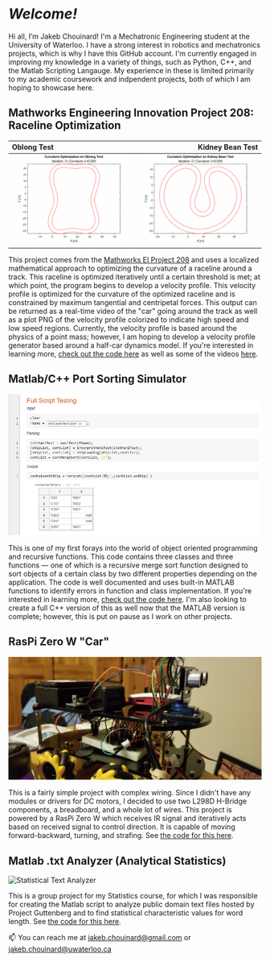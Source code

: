 # ***Welcome!***

Hi all, I’m Jakeb Chouinard! I'm a Mechatronic Engineering student at the University of Waterloo. I have a strong interest in robotics and mechatronics projects, which is why I have this GitHub account. I'm currently engaged in improving my knowledge in a variety of things, such as Python, C++, and the Matlab Scripting Langauge. My experience in these is limited primarily to my academic coursework and indpendent projects, both of which I am hoping to showcase here.

## **Mathworks Engineering Innovation Project 208: Raceline Optimization**
Oblong Test | Kidney Bean Test
:--------------|--------------:
![Raceline Optimizer](https://github.com/borealis31/MW208_AUTON_RACECARS/blob/main/OblongTest.gif) | ![Raceline Optimizer 2](https://github.com/borealis31/MW208_AUTON_RACECARS/blob/main/KidneyBeanTest.gif)

This project comes from the [Mathworks EI Project 208](https://github.com/mathworks/MathWorks-Excellence-in-Innovation/tree/main/projects/Path%20Planning%20for%20Autonomous%20Race%20Cars) and uses a localized mathematical approach to optimizing the curvature of a raceline around a track. This raceline is optimized iteratively until a certain threshold is met; at which point, the program begins to develop a velocity profile. This velocity profile is optimized for the curvature of the optimized raceline and is constrained by maximum tangential and centripetal forces. This output can be returned as a real-time video of the "car" going around the track as well as a plot PNG of the velocity profile colorized to indicate high speed and low speed regions. Currently, the velocity profile is based around the physics of a point mass; however, I am hoping to develop a velocity profile generator based around a half-car dynamics model. If you're interested in learning more, [check out the code here](https://github.com/borealis31/MW208_AUTON_RACECARS) as well as some of the videos [here](https://www.youtube.com/playlist?list=PL4JPcckwBugJQonUbjWYa-0Lu1W8ki1SL).

## **Matlab/C++ Port Sorting Simulator**
![Port Simulator](https://github.com/borealis31/The_Shipyard/blob/main/matlab/testCases/testCase1Output.PNG)

This is one of my first forays into the world of object oriented programming and recursive functions. This code contains three classes and three functions — one of which is a recursive merge sort function designed to sort objects of a certain class by two different properties depending on the application. The code is well documented and uses built-in MATLAB functions to identify errors in function and class implementation. If you're interested in learning more, [check out the code here](https://github.com/borealis31/The_Shipyard). I'm also looking to create a full C++ version of this as well now that the MATLAB version is complete; however, this is put on pause as I work on other projects.

## **RasPi Zero W "Car"**
![RPZWCar](https://github.com/borealis31/borealis31/blob/main/20210318_171800.jpg)

This is a fairly simple project with complex wiring. Since I didn't have any modules or drivers for DC motors, I
decided to use two L298D H-Bridge components, a breadboard, and a whole lot of wires. This project is powered
by a RasPi Zero W which receives IR signal and iteratively acts based on received signal to control direction.
It is capable of moving forward-backward, turning, and strafing. See [the code for this here](https://github.com/borealis31/robo_rpi0w).

## **Matlab .txt Analyzer (Analytical Statistics)**
![Statistical Text Analyzer](https://github.com/borealis31/stats_analytics_school_project/blob/main/pride_and_prejudice_results.png)

This is a group project for my Statistics course, for which I was responsible for creating the Matlab script to
analyze public domain text files hosted by Project Guttenberg and to find statistical characteristic values for
word length. See [the code for this here](https://github.com/borealis31/Engineering-Statistics_Term-Project).

📫 You can reach me at jakeb.chouinard@gmail.com or jakeb.chouinard@uwaterloo.ca

<!---
borealis31/borealis31 is a ✨ special ✨ repository because its `README.md` (this file) appears on your GitHub profile.
You can click the Preview link to take a look at your changes.
--->

